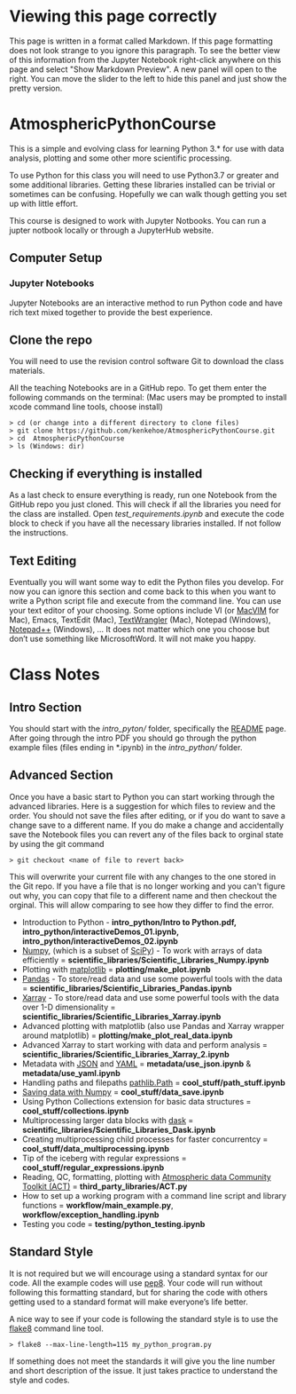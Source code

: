 # Viewing this page correctly
This page is written in a format called Markdown. If this page formatting does not look strange to you ignore this paragraph. To see the better view of this information from the Jupyter Notebook right-click anywhere on this page and select "Show Markdown Preview". A new panel will open to the right. You can move the slider to the left to hide this panel and just show the pretty version. 

# AtmosphericPythonCourse
This is a simple and evolving class for learning Python 3.\* for use with data analysis, plotting and some other more scientific processing.

To use Python for this class you will need to use Python3.7 or greater and some additional libraries. Getting these libraries installed can be trivial or sometimes can be confusing. Hopefully we can walk though getting you set up with little effort.

This course is designed to work with Jupyter Notbooks. You can run a jupter notbook locally or through a JupyterHub website.

## Computer Setup
### Jupyter Notebooks
Jupyter Notebooks are an interactive method to run Python code and have rich text mixed together to provide the best experience.

## Clone the repo
You will need to use the revision control software Git to download the class materials. 

All the teaching Notebooks are in a GitHub repo. To get them enter the following commands on the terminal: 
(Mac users may be prompted to install xcode command line tools, choose install)
```
> cd (or change into a different directory to clone files)
> git clone https://github.com/kenkehoe/AtmosphericPythonCourse.git
> cd  AtmosphericPythonCourse
> ls (Windows: dir)
```

## Checking if everything is installed
As a last check to ensure everything is ready, run one Notebook from the GitHub repo you just cloned. This will check if all the libraries you need for the class are installed. Open _test_requirements.ipynb_ and execute the code block to check if you have all the necessary libraries installed. If not follow the instructions.
  
## Text Editing
Eventually you will want some way to edit the Python files you develop. For now you can ignore this section and come back to this when you want to write a Python script file and execute from the command line. You can use your text editor of your choosing. Some options include VI (or [MacVIM](https://www.macupdate.com/app/mac/25988/macvim) for Mac), Emacs, TextEdit (Mac), [TextWrangler](https://apps.apple.com/us/app/textwrangler/id404010395?mt=12) (Mac), Notepad (Windows), [Notepad++](https://notepad-plus-plus.org/) (Windows), … It does not matter which one you choose but don’t use something like MicrosoftWord. It will not make you happy.

# Class Notes
## Intro Section
You should start with the *intro_pyton/* folder, specifically the [README](https://github.com/kenkehoe/AtmosphericPythonCourse/blob/master/intro_python/README.md) page. After going through the intro PDF you should go through the python example files (files ending in \*.ipynb) in the *intro_python/* folder.

## Advanced Section
Once you have a basic start to Python you can start working through the advanced libraries. Here is a suggestion for which files to review and the order. You should not save the files after editing, or if you do want to save a change save to a different name. If you do make a change and accidentally save the Notebook files you can revert any of the files back to orginal state by using the git command
```
> git checkout <name of file to revert back>
```
This will overwrite your current file with any changes to the one stored in the Git repo. If you have a file that is no longer working and you can't figure out why, you can copy that file to a different name and then checkout the orginal. This will allow comparing to see how they differ to find the error.
* Introduction to Python - **intro_python/Intro to Python.pdf, intro_python/interactiveDemos_01.ipynb, intro_python/interactiveDemos_02.ipynb**
* [Numpy](https://docs.scipy.org/doc/numpy/reference/), (which is a subset of [SciPy](https://www.quora.com/What-is-the-difference-between-NumPy-and-SciPy)) - To work with arrays of data efficiently = **scientific_libraries/Scientific_Libraries_Numpy.ipynb**
* Plotting with [matplotlib](https://matplotlib.org/)  = **plotting/make_plot.ipynb**
* [Pandas](https://pandas.pydata.org/pandas-docs/stable/) - To store/read data and use some powerful tools with the data = **scientific_libraries/Scientific_Libraries_Pandas.ipynb**
* [Xarray](http://xarray.pydata.org/en/stable/) - To store/read data and use some powerful tools with the data over 1-D dimensionality = **scientific_libraries/Scientific_Libraries_Xarray.ipynb**
* Advanced plotting with matplotlib (also use Pandas and Xarray wrapper around matplotlib) = **plotting/make_plot_real_data.ipynb**
* Advanced Xarray to start working with data and perform analysis = **scientific_libraries/Scientific_Libraries_Xarray_2.ipynb**
* Metadata with [JSON](https://developers.squarespace.com/what-is-json) and [YAML](https://blog.stackpath.com/yaml/) = **metadata/use_json.ipynb** & **metadata/use_yaml.ipynb**
* Handling paths and filepaths [pathlib.Path](https://realpython.com/python-pathlib/) = **cool_stuff/path_stuff.ipynb**
* [Saving data with Numpy](https://www.geeksforgeeks.org/numpy-save/) = **cool_stuff/data_save.ipynb**
* Using Python Collections extension for basic data structures = **cool_stuff/collections.ipynb**
* Multiprocessing larger data blocks with [dask](https://docs.dask.org/en/latest/) = **scientific_libraries/Scientific_Libraries_Dask.ipynb**
* Creating multiprocessing child processes for faster concurrentcy = **cool_stuff/data_multiprocessing.ipynb**
* Tip of the iceberg with regular expressions = **cool_stuff/regular_expressions.ipynb**
* Reading, QC, formatting, plotting with [Atmospheric data Community Toolkit (ACT)](https://github.com/ARM-DOE/ACT) = **third_party_libraries/ACT.py**
* How to set up a working program with a command line script and library functions = **workflow/main_example.py**, **workflow/exception_handling.ipynb**
* Testing you code = **testing/python_testing.ipynb**

## Standard Style
It is not required but we will encourage using a standard syntax for our code. All the example codes will use [pep8](https://www.python.org/dev/peps/pep-0008/). Your code will run without following this formatting standard, but for sharing the code with others getting used to a standard format will make everyone’s life better.

A nice way to see if your code is following the standard style is to use the [flake8](https://pypi.org/project/flake8/) command line tool. 
```
> flake8 --max-line-length=115 my_python_program.py
```

If something does not meet the standards it will give you the line number and short description of the issue. It just takes practice to understand the style and codes.
